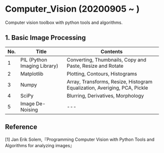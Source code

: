 # Computer_Vision (20200905 ~ )  
Computer vision toolbox with python tools and algorithms.  

## 1. Basic Image Processing
|No.|Title|Contents|
|------|---|---|
|1|PIL (Python Imaging Library)|Converting, Thumbnails, Copy and Paste, Resize and Rotate|
|2|Matplotlib|Plotting, Contours, Histograms|
|3|Numpy|Array, Transforms, Resize, Histogram Equalization, Averiging, PCA, Pickle|
|4|SciPy|Blurring, Derivatives, Morphology|
|5|Image De-Noising|---|

## Reference
[1]  Jan Erik Solem,『Programming Computer Vision with Python Tools and Algorithms for analyzing images』
